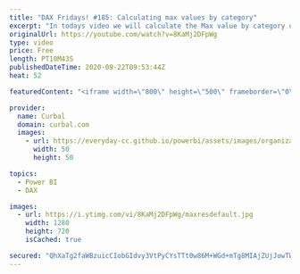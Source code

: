 ```yaml
---
title: "DAX Fridays! #185: Calculating max values by category"
excerpt: "In todays video we will calculate the Max value by category using allselect function. This video is part of the Fire series below:  This week we are going to visualize the amazon fires data.  Part1 : First we will clean and model the data using Power Query.  (this video) https://www.youtube.com/watch?v=V1kAFbyE7sw"
originalUrl: https://youtube.com/watch?v=8KaMj2DFpWg
type: video
price: Free
length: PT10M43S
publishedDateTime: 2020-09-22T09:53:44Z
heat: 52

featuredContent: "<iframe width=\"800\" height=\"500\" frameborder=\"0\" src=\"https://www.youtube.com/embed/8KaMj2DFpWg\" allow=\"accelerometer; autoplay; encrypted-media; gyroscope; picture-in-picture\" allowfullscreen></iframe>"

provider:
  name: Curbal
  domain: curbal.com
  images:
    - url: https://everyday-cc.github.io/powerbi/assets/images/organizations/curbal.com-50x50.jpg
      width: 50
      height: 50

topics:
  - Power BI
  - DAX

images:
  - url: https://i.ytimg.com/vi/8KaMj2DFpWg/maxresdefault.jpg
    width: 1280
    height: 720
    isCached: true

secured: "QhXaTg2faWBzuicCIobGIdvy3VtPyCYsTTt0w86M+WGd+mTg8MIAjZUjJowTWmoyLI6FsdK43uwwiNeIQurYvVGaaeHAeX56OrdvTmOgkM/TYO3efW6jfr8Ryf8WYF2h5gTwPPuiBSqE5u8A14CyU11hCvT70D7JQatlcssqXOQTBB84MXth2Z7ThGsFSo1HAJFXwTHeWyhKGZ+vJrZi9x4MqDWtlj5FnLo6ByHvvDL2mUesJAF03TfoEcVwkwXPhBDzp8P7g5bMlKgXpB2o7OWTzhQJ3AHWr8gdqFVQxUs9DPXAqlvKapSPN6twJiY8r6PCbRpcw2ovh6QfaTCH9ojTOoydoHbMhquJ1axT69PXye/m5DmBXgUtRBxf/uhtJIR18c5nfThqeErXVPa0VhuKWUOGqJ2GtsQaMX9yJSU=;ZLlDqZYf7rTkCJ4YeGR7bg=="
---
```


